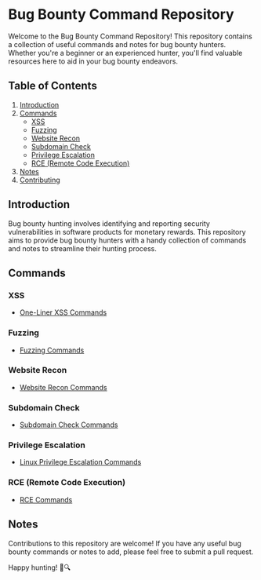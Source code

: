 # Bug Bounty Command Repository

Welcome to the Bug Bounty Command Repository! This repository contains a collection of useful commands and notes for bug bounty hunters. Whether you're a beginner or an experienced hunter, you'll find valuable resources here to aid in your bug bounty endeavors.

## Table of Contents

1. [Introduction](#introduction)
2. [Commands](#commands)
    - [XSS](#xss)
    - [Fuzzing](#fuzzing)
    - [Website Recon](#website-recon)
    - [Subdomain Check](#subdomain-check)
    - [Privilege Escalation](#privilege-escalation)
    - [RCE (Remote Code Execution)](#rce)
3. [Notes](#notes)
4. [Contributing](#contributing)

## Introduction

Bug bounty hunting involves identifying and reporting security vulnerabilities in software products for monetary rewards. This repository aims to provide bug bounty hunters with a handy collection of commands and notes to streamline their hunting process.

## Commands

### XSS

- [One-Liner XSS Commands](https://github.com/Atharv834/Hacking/blob/main/Bug%20bounty%20/1linerxss.md)

### Fuzzing

- [Fuzzing Commands](https://github.com/Atharv834/Hacking/blob/main/Bug%20bounty%20/Fuzzing.md)

### Website Recon

- [Website Recon Commands](https://github.com/Atharv834/Hacking/blob/main/Bug%20bounty%20/Website%20recon%20.md)

### Subdomain Check

- [Subdomain Check Commands](https://github.com/Atharv834/Hacking/blob/main/Bug%20bounty%20/Subdomain%20check.md)

### Privilege Escalation

- [Linux Privilege Escalation Commands](https://github.com/Atharv834/Hacking/tree/main/priv%20esc%20linux)

### RCE (Remote Code Execution)

- [RCE Commands](https://github.com/Atharv834/Hacking/blob/main/Bug%20bounty%20/rce.md)

## Notes

Contributions to this repository are welcome! If you have any useful bug bounty commands or notes to add, please feel free to submit a pull request.

Happy hunting! 🐞🔍
